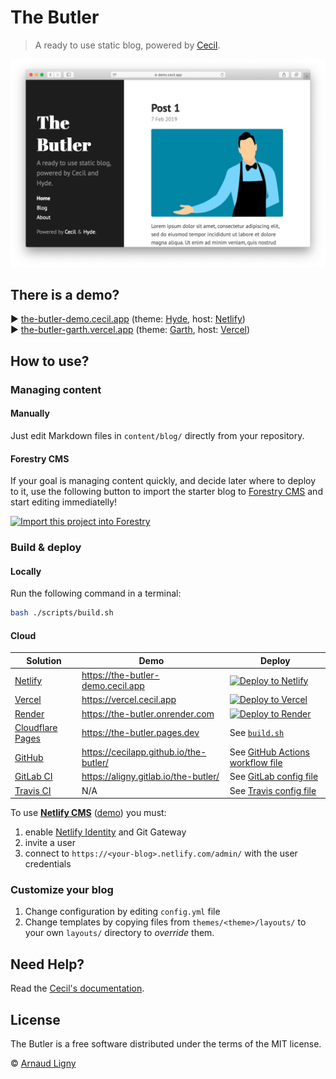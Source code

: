 # The Butler

> A ready to use static blog, powered by [Cecil](https://cecil.app).

![Cecil preview](static/images/cecil-preview.png)

## There is a demo?

:arrow_forward: [the-butler-demo.cecil.app](https://the-butler-demo.cecil.app) (theme: [Hyde](https://github.com/Cecilapp/theme-hyde#readme), host: [Netlify](https://www.netlify.com))  
:arrow_forward: [the-butler-garth.vercel.app](https://the-butler-garth.vercel.app) (theme: [Garth](https://github.com/Cecilapp/theme-garth#readme), host: [Vercel](https://vercel.com))

## How to use?

### Managing content

#### Manually

Just edit Markdown files in `content/blog/` directly from your repository.

#### Forestry CMS

If your goal is managing content quickly, and decide later where to deploy to it, use the following button to import the starter blog to [Forestry CMS](https://forestry.io) and start editing immediatelly!

[![Import this project into Forestry](https://assets.forestry.io/import-to-forestryK.svg)](https://cecil.app/cms/forestry/import/)

### Build & deploy

#### Locally

Run the following command in a terminal:

```bash
bash ./scripts/build.sh
```

#### Cloud

| Solution | Demo | Deploy |
|----------|------|--------|
| [Netlify](https://www.netlify.com) | <https://the-butler-demo.cecil.app> | [![Deploy to Netlify](https://www.netlify.com/img/deploy/button.svg)](https://app.netlify.com/start/deploy?repository=https://github.com/Cecilapp/the-butler&stack=cms) |
| [Vercel](https://vercel.com) | <https://vercel.cecil.app> | [![Deploy to Vercel](https://vercel.com/button)](https://vercel.com/import/project?template=https://github.com/Cecilapp/the-butler) |
| [Render](https://render.com) | <https://the-butler.onrender.com> | [![Deploy to Render](https://render.com/images/deploy-to-render-button.svg)](https://render.com/deploy?repo=https://github.com/Cecilapp/the-butler) |
| [Cloudflare Pages](https://pages.cloudflare.com) | <https://the-butler.pages.dev> | See [`build.sh`](/scripts/build.sh) |
| [GitHub](https://github.com/features/actions/) | <https://cecilapp.github.io/the-butler/> | See [GitHub Actions workflow file](/.github/workflows/build-and-deploy.yml) |
| [GitLab CI](https://about.gitlab.com/stages-devops-lifecycle/continuous-integration/) | <https://aligny.gitlab.io/the-butler/> | See [GitLab config file](/.gitlab-ci.yml) |
| [Travis CI](https://travis-ci.com) | N/A | See [Travis config file](/.travis.yml) |

To use [**Netlify CMS**](https://www.netlifycms.org) ([demo](https://the-butler-demo.cecil.app/admin/)) you must:

1. enable [Netlify Identity](https://docs.netlify.com/visitor-access/git-gateway/#setup-and-settings) and Git Gateway
2. invite a user
3. connect to `https://<your-blog>.netlify.com/admin/` with the user credentials

### Customize your blog

1. Change configuration by editing `config.yml` file
2. Change templates by copying files from `themes/<theme>/layouts/` to your own `layouts/` directory to _override_ them.

## Need Help?

Read the [Cecil's documentation](https://cecil.app/documentation/).

## License

The Butler is a free software distributed under the terms of the MIT license.

© [Arnaud Ligny](https://arnaudligny.fr)
